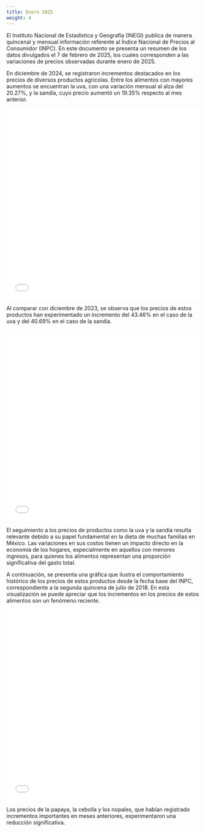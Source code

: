 ```yaml
---
title: Enero 2025
weight: 4
---
```


El Instituto Nacional de Estadística y Geografía (INEGI) publica de manera quincenal y mensual información referente al Índice Nacional de Precios al Consumidor (INPC). En este documento se presenta un resumen de los datos divulgados el 7 de febrero de 2025, los cuales corresponden a las variaciones de precios observadas durante enero de 2025.

En diciembre de 2024, se registraron incrementos destacados en los precios de diversos productos agrícolas. Entre los alimentos con mayores aumentos se encuentran la uva, con una variación mensual al alza del 20.27%, y la sandía, cuyo precio aumentó un 19.35% respecto al mes anterior.

<iframe src="/treemap_inpc_mensual_dic24.html" width="100%" height="500" style="border:none;"></iframe>

Al comparar con diciembre de 2023, se observa que los precios de estos productos han experimentado un incremento del 43.46% en el caso de la uva y del 40.69% en el caso de la sandía.

<iframe src="/treemap_inpc_anual_dic24.html" width="100%" height="500" style="border:none;"></iframe>

El seguimiento a los precios de productos como la uva y la sandía resulta relevante debido a su papel fundamental en la dieta de muchas familias en México. Las variaciones en sus costos tienen un impacto directo en la economía de los hogares, especialmente en aquellos con menores ingresos, para quienes los alimentos representan una proporción significativa del gasto total.

A continuación, se presenta una gráfica que ilustra el comportamiento histórico de los precios de estos productos desde la fecha base del INPC, correspondiente a la segunda quincena de julio de 2018. En esta visualización se puede apreciar que los incrementos en los precios de estos alimentos son un fenómeno reciente.

<iframe src="/linesdic2024.html" width="100%" height="500" style="border:none;"></iframe>

Los precios de la papaya, la cebolla y los nopales, que habían registrado incrementos importantes en meses anteriores, experimentaron una reducción significativa. 
